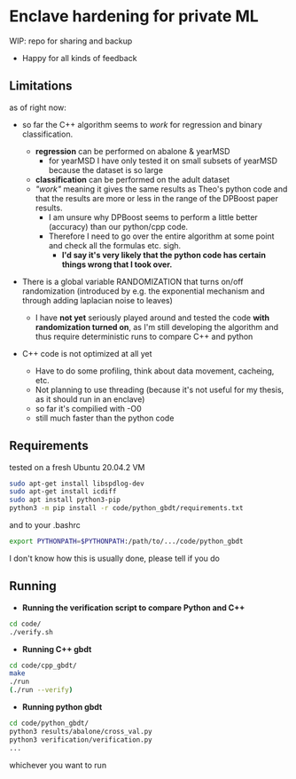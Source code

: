 # Enclave hardening for private ML

WIP: repo for sharing and backup
- Happy for all kinds of feedback

## Limitations
as of right now:
- so far the C++ algorithm seems to _work_ for regression and binary classification.
  - **regression** can be performed on abalone & yearMSD
    - for yearMSD I have only tested it on small subsets of yearMSD because the dataset is so large
  - **classification** can be performed on the adult dataset
  - _"work"_ meaning it gives the same results as Theo's python code and that the results are more or less in the range of the DPBoost paper results.
    - I am unsure why DPBoost seems to perform a little better (accuracy) than our python/cpp code.
    - Therefore I need to go over the entire algorithm at some point and check all the formulas etc. sigh.
      - **I'd say it's very likely that the python code has certain things wrong that I took over.**
  
- There is a global variable RANDOMIZATION that turns on/off randomization (introduced by e.g. the exponential mechanism and through adding laplacian noise to leaves)
  - I have **not yet** seriously played around and tested the code **with randomization turned on**, as I'm still developing the algorithm and thus require deterministic runs to compare C++ and python

- C++ code is not optimized at all yet
  - Have to do some profiling, think about data movement, cacheing, etc.
  - Not planning to use threading (because it's not useful for my thesis, as it should run in an enclave)
  - so far it's compilied with -O0
  - still much faster than the python code


## Requirements
tested on a fresh Ubuntu 20.04.2 VM
```bash
sudo apt-get install libspdlog-dev
sudo apt-get install icdiff
sudo apt install python3-pip
python3 -m pip install -r code/python_gbdt/requirements.txt
```
and to your .bashrc
```bash
export PYTHONPATH=$PYTHONPATH:/path/to/.../code/python_gbdt
```
I don't know how this is usually done, please tell if you do


## Running
- **Running the verification  script to compare Python and C++**
```bash
cd code/
./verify.sh
```
- **Running C++ gbdt**
```bash
cd code/cpp_gbdt/
make
./run
(./run --verify)
```
- **Running python gbdt**
```bash
cd code/python_gbdt/
python3 results/abalone/cross_val.py
python3 verification/verification.py
...
```
whichever you want to run